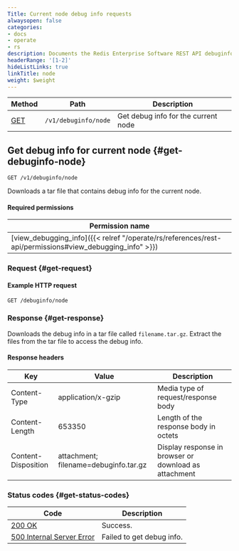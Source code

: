 ```yaml
---
Title: Current node debug info requests
alwaysopen: false
categories:
- docs
- operate
- rs
description: Documents the Redis Enterprise Software REST API debuginfo/node requests.
headerRange: '[1-2]'
hideListLinks: true
linkTitle: node
weight: $weight
---
```


| Method | Path | Description |
|--------|------|-------------|
| [GET](#get-debuginfo-node) | `/v1/debuginfo/node` | Get debug info for the current node |

## Get debug info for current node {#get-debuginfo-node}

	GET /v1/debuginfo/node

Downloads a tar file that contains debug info for the current node.

#### Required permissions

| Permission name |
|-----------------|
| [view_debugging_info]({{< relref "/operate/rs/references/rest-api/permissions#view_debugging_info" >}}) |

### Request {#get-request} 

#### Example HTTP request

	GET /debuginfo/node 

### Response {#get-response} 

Downloads the debug info in a tar file called `filename.tar.gz`. Extract the files from the tar file to access the debug info.

#### Response headers

| Key | Value | Description |
|-----|-------|-------------|
| Content-Type | application/x-gzip | Media type of request/response body |
| Content-Length | 653350 | Length of the response body in octets |
| Content-Disposition | attachment; filename=debuginfo.tar.gz | Display response in browser or download as attachment |

### Status codes {#get-status-codes} 

| Code | Description |
|------|-------------|
| [200 OK](http://www.w3.org/Protocols/rfc2616/rfc2616-sec10.html#sec10.2.1) | Success. |
| [500 Internal Server Error](http://www.w3.org/Protocols/rfc2616/rfc2616-sec10.html#sec10.5.1) | Failed to get debug info. |
